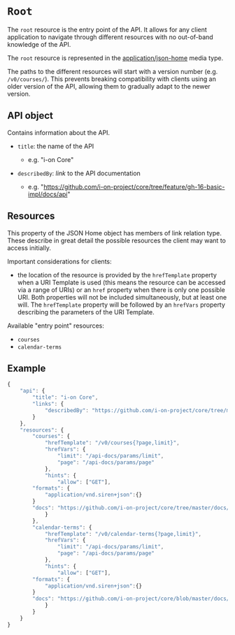# `Root`
The `root` resource is the entry point of the API. It allows for any client application to navigate through different resources with no out-of-band knowledge of the API.

The `root` resource is represented in the [application/json-home](https://mnot.github.io/I-D/json-home/) media type.

The paths to the different resources will start with a version number (e.g. `/v0/courses/`). This prevents breaking compatibility with clients using an older version of the API, allowing them to gradually adapt to the newer version.

## API object
Contains information about the API.

* `title`: the name of the API
    - e.g. "i-on Core"

* `describedBy`: *link* to the API documentation
    - e.g. "https://github.com/i-on-project/core/tree/feature/gh-16-basic-impl/docs/api"

## Resources
This property of the JSON Home object has members of link relation type.
These describe in great detail the possible resources the client may want to access initially.

Important considerations for clients:
* the location of the resource is provided by the `hrefTemplate` property when a URI Template is used (this means the resource can be accessed via a range of URIs) or an `href` property when there is only one possible URI. Both properties will not be included simultaneously, but at least one will. The `hrefTemplate` property will be followed by an `hrefVars` property describing the parameters of the URI Template.

Available "entry point" resources:
* `courses`
* `calendar-terms`

## Example
```javascript
{
    "api": {
        "title": "i-on Core",
        "links": {
            "describedBy": "https://github.com/i-on-project/core/tree/master/docs/api"
        }
    },
    "resources": {
        "courses": {
            "hrefTemplate": "/v0/courses{?page,limit}",
            "hrefVars": {
                "limit": "/api-docs/params/limit",
                "page": "/api-docs/params/page"
            },
            "hints": {
                "allow": ["GET"],
		"formats": {
			"application/vnd.siren+json":{}
		}
		"docs": "https://github.com/i-on-project/core/tree/master/docs/api/courses.md"
            }
        },
        "calendar-terms": {
            "hrefTemplate": "/v0/calendar-terms{?page,limit}",
            "hrefVars": {
                "limit": "/api-docs/params/limit",
                "page": "/api-docs/params/page"
            },
            "hints": {
                "allow": ["GET"],
		"formats": {
			"application/vnd.siren+json":{}
		}
		"docs": "https://github.com/i-on-project/core/blob/master/docs/api/calendar-terms.md"
            }
        }
    }
}
```
